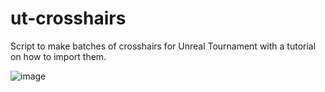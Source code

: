 # ut-crosshairs
Script to make batches of crosshairs for Unreal Tournament with a tutorial on how to import them.



![image](https://i.imgur.com/9nCZrCa.png)